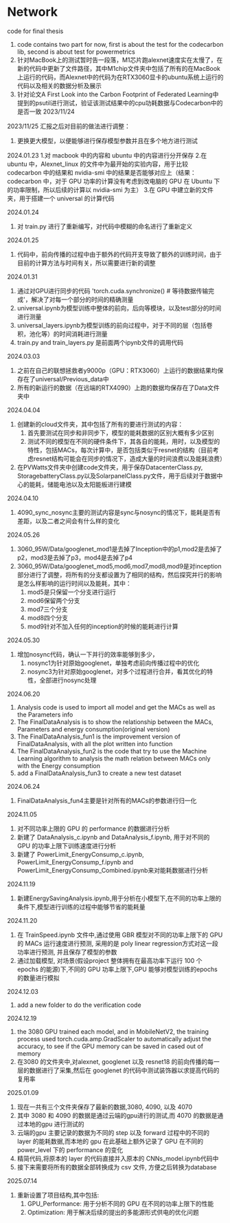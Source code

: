 # Network
 code for final thesis

1. code contains two part for now, first is about the test for the codecarbon lib, second is about test for powermetrics
2. 针对MacBook上的测试暂时告一段落，M1芯片跑alexnet速度实在太慢了，在新的代码中更新了文件路径，其中M1chip文件夹中包括了所有的在MacBook上运行的代码，而Alexnet中的代码为在RTX3060显卡的ubuntu系统上运行的代码以及相关的数据分析及展示
3. 针对论文A First Look into the Carbon Footprint of Federated Learning中提到的psutil进行测试，验证该测试结果中的cpu功耗数据与Codecarbon中的是否一致 2023/11/24

2023/11/25
汇报之后对目前的做法进行调整：
1. 更换更大模型，以便能够进行保存模型参数并且在多个地方进行测试

2024.01.23
1.对 macbook 中的内容和 ubuntu 中的内容进行分开保存
2.在 ubuntu 中，Alexnet_linux 的文件中为最开始的实验内容，用于比较 codecarbon 中的结果和 nvidia-smi 中的结果是否能够对应上（结果：codecarbon 中，对于 GPU 功率的计算没有考虑到改电脑的 GPU 在 Ubuntu 下的功率限制，所以后续的计算以 nvidia-smi 为主）
3.在 GPU 中建立新的文件夹，用于搭建一个 universal 的计算代码

2024.01.24
1. 对 train.py 进行了重新编写，对代码中模糊的命名进行了重新定义

2024.01.25
1. 代码中，前向传播的过程中由于额外的代码开支导致了额外的训练时间，由于目前的计算方法与时间有关，所以需要进行新的调整

2024.01.31
1. 通过对GPU进行同步的代码 'torch.cuda.synchronize()  # 等待数据传输完成'，解决了对每一个部分的时间的精确测量
2. universal.ipynb为模型训练中整体的前向，后向等模块，以及test部分的时间进行测量
3. universal_layers.ipynb为模型训练的前向过程中，对于不同的层（包括卷积，池化等）的时间消耗进行测量
4. train.py and train_layers.py 是前面两个ipynb文件的调用代码

2024.03.03
1. 之前在自己的联想拯救者y9000p（GPU：RTX3060）上运行的数据结果均保存在了universal/Previous_data中
2. 所有的新运行的数据（在远端的RTX4090）上跑的数据均保存在了Data文件夹中

2024.04.04
1. 创建新的cloud文件夹，其中包括了所有的要进行测试的内容：
    1. 首先要测试在同步和非同步下，模型的能耗数据的区别大概有多少区别
    2. 测试不同的模型在不同的硬件条件下，其各自的能耗，用时，以及模型的特性，包括MACs，每次计算中，是否包括类似于resnet的结构（目前考虑resnet结构可能会在同步的情况下，造成大量的时间浪费以及能耗浪费）
2. 在PVWatts文件夹中创建code文件夹，用于保存DatacenterClass.py, StoragebatteryClass.py以及SolarpanelClass.py文件，用于后续对于数据中心的能耗，储能电池以及太阳能板进行建模

2024.04.10
1. 4090_sync_nosync主要的测试内容是sync与nosync的情况下，能耗是否有差距，以及二者之间会有什么样的变化

2024.05.26
1. 3060_95W/Data/googlenet_mod1是去掉了Inception中的p1,mod2是去掉了p2，mod3是去掉了p3，mod4是去掉了p4
2. 3060_95W/Data/googlenet_mod5,mod6,mod7,mod8,mod9是对inception部分进行了调整，将所有的分支都设置为了相同的结构，然后探究并行的影响是怎么样影响的运行时间以及能耗，其中：
    1) mod5是只保留一个分支进行运行
    2) mod6保留两个分支
    3) mod7三个分支 
    4) mod8四个分支
    5) mod9针对不加入任何的inception的时候的能耗进行计算

2024.05.30
1. 增加nosync代码，确认一下并行的效率能够到多少，
    1) nosync1为针对原始googlenet，单独考虑前向传播过程中的优化
    3) nosync3为针对原始googlenet，对多个过程进行合并，看其优化的特性，全部进行nosync处理

2024.06.20
1. Analysis code is used to import all model and get the MACs as well as the Parameters info
2. The FinalDataAnalysis is to show the relationship between the MACs, Parameters and energy consumption(original version)
3. The FinalDataAnalysis_fun1 is the improvement version of FinalDataAnalysis, with all the plot written into function
4. The FinalDataAnalysis_fun2 is the code that try to use the Machine Learning algorithm to analysis the math relation between MACs only with the Energy consumption
5. add a FinalDataAnalysis_fun3 to create a new test dataset

2024.06.24
1. FinalDataAnalysis_fun4主要是针对所有的MACs的参数进行归一化

2024.11.05
1. 对不同功率上限的 GPU 的 performance 的数据进行分析
2. 新建了 DataAnalysis_c.ipynb and DataAnalysis_f.ipynb, 用于对不同的 GPU 的功率上限下训练速度进行分析
3. 新建了 PowerLimit_EnergyConsump_c.ipynb, PowerLimit_EnergyConsump_f.ipynb and PowerLimit_EnergyConsump_Combined.ipynb来对能耗数据进行分析

2024.11.19
1. 新建EnergySavingAnalysis.ipynb,用于分析在小模型下,在不同的功率上限的条件下,模型进行训练的过程中能够节省的能耗量

2024.11.20
1. 在 TrainSpeed.ipynb 文件中,通过使用 GBR 模型对不同的功率上限下的 GPU 的 MACs 运行速度进行预测, 采用的是 poly linear regression方式对这一段功率进行预测, 并且保存了模型的参数
2. 通过加载模型, 对场景(假设project 整体拥有在最高功率下运行 100 个 epochs 的能源)下,不同的 GPU 功率上限下,GPU 能够对模型训练的epochs 的数量进行模拟

2024.12.03
1. add a new folder to do the verification code

2024.12.19
1. the 3080 GPU trained each model, and in MobileNetV2, the training process used torch.cuda.amp.GradScaler to automatically adjust the accuracy, to see if the GPU memory can be saved in cased out of memory
2. 在3080 的文件夹中,对alexnet, googlenet 以及 resnet18 的前向传播的每一层的数据进行了采集,然后在 googlenet 的代码中测试装饰器以求提高代码的复用率

2025.01.09
1. 现在一共有三个文件夹保存了最新的数据,3080, 4090, 以及 4070
2. 其中 3080 和 4090 的数据是通过云端的gpu进行的测试,而 4070 的数据是通过本地的gpu 进行测试的
3. 云端的gpu 主要记录的数据为不同的 step 以及 forward 过程中的不同的 layer 的能耗数据,而本地的 gpu 在此基础上额外记录了 GPU 在不同的 power_level 下的 performance 的变化
4. 精简代码,将原本的 layer 的代码直接并入原本的 CNNs_model.ipynb代码中
5. 接下来需要将所有的数据全部转换成为 csv 文件, 方便之后转换为database

2025.07.14
1. 重新设置了项目结构,其中包括:
    1. GPU_Performance: 用于分析不同的 GPU 在不同的功率上限下的性能
    2. Optimization: 用于解决后续的提出的多能源形式供电的优化问题